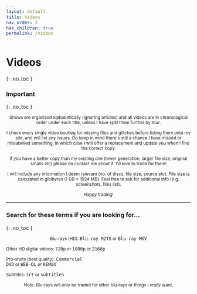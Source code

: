 ```yaml
---
layout: default
title: Videos
nav_order: 3
has_children: true
permalink: /videos
---
```


# Videos
{: .no_toc }

### Important
{: .no_toc }
<br/>
<p align="center"><small>Shows are organised alphabetically (ignoring articles) and all videos are in chronological order under each title, unless I have split them further by tour.</small></p>

<p align="center"><small>I check every single video bootleg for missing files and glitches before listing them onto my site, and will list any issues. Do keep in mind there's still a chance I have missed or mislabelled something, in which case I will offer a replacement and update you when I find the correct copy.</small></p>

<p align="center"><small>If you have a better copy than my existing one (lower generation, larger file size, original smalls etc) please do contact me about it. I'd love to trade for them!</small></p>

<p align="center"><small>I will include any information I deem relevant (no. of discs, file size, source etc). File size is calculated in gibibytes (1 GB = 1024 MB). Feel free to ask for additional info (e.g. screenshots, files list).</small></p>

<p align="center"><small>Happy trading!</small></p>

---

### Search for these terms if you are looking for...
{: .no_toc }
<br/>
<p align="center"><small>Blu-rays (HD): </small><code>Blu-ray M2TS</code><small> or </small><code>Blu-ray MKV</code><br>

<small>Other HD digital videos: </small><code>720p</code><small> or </small><code>1080p</code><small> or </small><code>2160p</code><br>

<small>Pro-shots (best quality): </small><code>Commercial DVD</code><small> or </small><code>WEB-DL</code><small> or </small><code>REMUX</code><br>

<small>Subtitles: </small><code>srt</code><small> or </small><code>subtitles</code></p>

<p align="center"><small>Note: Blu-rays will only be traded for other blu-rays or things I <i>really</i> want.</small></p>